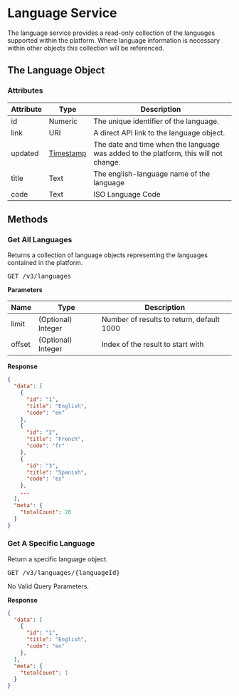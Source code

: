 [linkename]: http://example.com/  "Optional Title Here"
[timestamps]: http://example.com "Example"

# Language Service

The language service provides a read-only collection of the languages supported within the platform. Where language information is necessary within other objects this collection will be referenced.

## The Language Object

### Attributes

|Attribute|Type|Description|
|---------|----|-----------|
|id|Numeric|The unique identifier of the language.|
|link|URI|A direct API link to the language object.|
|updated|[Timestamp][timestamps]|The date and time when the language was added to the platform, this will not change.|
|title|Text|The english-language name of the language|
|code|Text|ISO Language Code|

## Methods

### Get All Languages

Returns a collection of language objects representing the languages contained in the platform.

<pre>GET /v3/languages</pre>

**Parameters**

|Name    |Type    |Description|
|--------|--------|-----------|
|limit   |(Optional) Integer |Number of results to return, default 1000|
|offset  |(Optional) Integer |Index of the result to start with|

**Response**
```json
{
  "data": [
    {
      "id": "1",
      "title": "English",
      "code": "en"
    },
    {
      "id": "2",
      "title": "French",
      "code": "fr"
    },
    {
      "id": "3",
      "title": "Spanish",
      "code": "es"
    },
    ...
  ],
  "meta": {
    "totalCount": 28
  }
}
```

### Get A Specific Language

Return a specific language object.

<pre>GET /v3/languages/{languageId}</pre>

No Valid Query Parameters.

**Response**
```json
{
  "data": [
    {
      "id": "1",
      "title": "English",
      "code": "en"
    },
  ],
  "meta": {
    "totalCount": 1
  }
}
```
